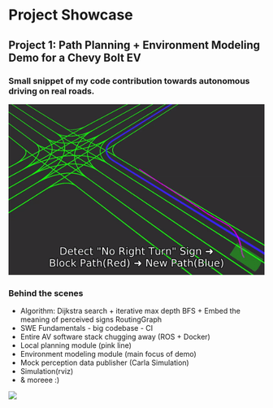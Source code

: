 # Project Showcase
## Project 1: Path Planning + Environment Modeling Demo for a Chevy Bolt EV
### Small snippet of my code contribution towards autonomous driving on real roads.
<img src='./AutonomousPathPlanning.gif'>

### Behind the scenes
* Algorithm: Dijkstra search + iterative max depth BFS + Embed the meaning of perceived signs RoutingGraph
* SWE Fundamentals - big codebase - CI
* Entire AV software stack chugging away (ROS + Docker)
* Local planning module (pink line)
* Environment modeling module (main focus of demo) 
* Mock perception data publisher (Carla Simulation)
* Simulation(rviz)
* & moreee :)

<img src='./AutonomousMiniCar.gif'>
